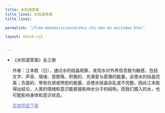 ```yaml
---
title: 水知道答案
title_line1: 水知道答案
title_line2: 

permalink: "/free-ebooks/science/shui-zhi-dao-da-an/index.html"

layout: ebook.njk


---
```




- 《水知道答案》全三册

  作者：江本胜（日），通过水的结晶观察，发现水对外界信息极为敏感，包括文字、声音、情绪、意图等。积极的、充满爱与感激的能量，会使水的结晶完美；负面的、带有仇恨或愤怒的能量，会使水结晶杂乱或不完整。因此江本胜得出结论，人类的情绪和意识能直接影响水分子的结构，而我们摄入的水，也可能影响身体和意识状态。
  
  <a href="https://pan.baidu.com/s/1S-s5HqhHszLWWHqvtCpLJA?pwd=muyu" style="color:#6B77CC; text-decoration: underline;" 
       target="_blank">百度网盘下载  </a>
  
  

 
